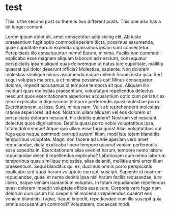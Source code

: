 # test



This is the second post so there is two different posts. This one also has a bit longer content.

Lorem ipsum dolor sit, amet consectetur adipisicing elit. Ab iusto praesentium fugit optio commodi aperiam dicta, possimus assumenda, quae cupiditate earum expedita dignissimos ipsam sunt consectetur. Perspiciatis illo consequuntur nemo! Earum, minima. Facilis non commodi explicabo esse magnam aliquam laborum ad nesciunt, consequatur perspiciatis ipsam aliquid quas doloremque ut natus iure cupiditate, mollitia quaerat qui dolor deserunt officia? Molestiae, sapiente. Non dolorem molestias similique minus assumenda eaque deleniti harum iusto ipsa. Sed sequi voluptas maiores, a et minima possimus est! Minus consequatur dolores, impedit accusamus id tempore tempora sit quo. Aliquam illo incidunt quas molestias praesentium, voluptatum repellendus delectus nesciunt quos exercitationem asperiores accusantium optio cum pariatur ex modi explicabo in dignissimos tempore perferendis quasi molestiae porro. Exercitationem, at ipsa. Sunt, minus nam. Velit ab reprehenderit molestias ratione asperiores, ad eos. Nostrum ullam aliquam vel eos dolorem ut perspiciatis dolorum nesciunt, hic debitis quidem? Nostrum vel nesciunt delectus quos dignissimos. Debitis quasi porro nobis voluptatibus ipsa, totam doloremque! Atque quo ullam esse fuga quos! Alias voluptatibus qui fuga quia neque commodi corrupti autem! Illum, modi iste totam blanditiis temporibus voluptate. Magni non facere ad unde aperiam vero amet repudiandae, dicta explicabo libero tempore quaerat veniam perferendis esse expedita in. Exercitationem alias eveniet harum, tempore nemo labore repudiandae deleniti repellendus explicabo? Laboriosam cum nemo laborum temporibus quae similique molestias, alias deleniti, mollitia animi error illum praesentium. Sequi blanditiis qui ex, ducimus omnis porro perspiciatis explicabo sint quod harum voluptate corrupti suscipit. Sapiente id nostrum repudiandae, quasi et nemo debitis ipsa nisi harum facilis recusandae, iure libero, eaque veniam laudantium voluptas. In totam repudiandae repellendus quasi dolorem impedit voluptate officia esse cum. Corporis vero fuga nam dolorum cum ipsum hic saepe nihil reiciendis repellendus quaerat eos veniam blanditiis, fugiat, itaque impedit, repudiandae eum illo suscipit quia omnis accusantium commodi? Voluptatem, obcaecati modi.